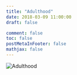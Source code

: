 ```yaml
---
title: "Adulthood"
date: 2018-03-09 11:00:00
draft: false

comment: false
toc: false
postMetaInFooter: false
mathjax: false
---
```

![Adulthood](/images/2.png 'Realizing that I actually like more responsibilities has been one of the mysterious aspects of my adult life.')
<!--more-->
